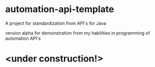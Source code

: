 # automation-api-template
A project for standardization from API's for Java

version alpha for demonstration from my habilities in programming of automation API's

# <under construction!>
